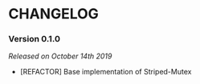 # CHANGELOG

### Version 0.1.0

*Released on October 14th 2019*

- [REFACTOR] Base implementation of Striped-Mutex